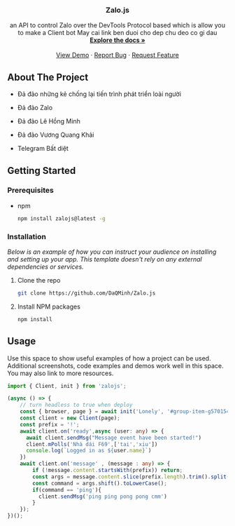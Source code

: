 <!-- Improved compatibility of back to top link: See: https://github.com/othneildrew/Best-README-Template/pull/73 -->
<a name="readme-top"></a>
<!--
*** Thanks for checking out the Best-README-Template. If you have a suggestion
*** that would make this better, please fork the repo and create a pull request
*** or simply open an issue with the tag "enhancement".
*** Don't forget to give the project a star!
*** Thanks again! Now go create something AMAZING! :D
-->



<!-- PROJECT SHIELDS -->
<!--
*** I'm using markdown "reference style" links for readability.
*** Reference links are enclosed in brackets [ ] instead of parentheses ( ).
*** See the bottom of this document for the declaration of the reference variables
*** for contributors-url, forks-url, etc. This is an optional, concise syntax you may use.
*** https://www.markdownguide.org/basic-syntax/#reference-style-links
-->




<!-- PROJECT LOGO -->
<br />
<div align="center">
  <h3 align="center">Zalo.js</h3>

  <p align="center">
    an API to control Zalo over the DevTools Protocol based which is allow you to make a Client bot
    May cai link ben duoi cho dep chu deo co gi dau
    <br />
    <a href="https://github.com/othneildrew/Best-README-Template"><strong>Explore the docs »</strong></a>
    <br />
    <br />
    <a href="https://github.com/othneildrew/Best-README-Template">View Demo</a>
    ·
    <a href="https://github.com/othneildrew/Best-README-Template/issues">Report Bug</a>
    ·
    <a href="https://github.com/othneildrew/Best-README-Template/issues">Request Feature</a>
  </p>
</div>


<!-- ABOUT THE PROJECT -->
## About The Project

- Đả đảo những kẻ chống lại tiến trình phát triển loài người

- Đả đảo Zalo 

- Đả đảo Lê Hồng Minh 

- Đả đảo Vương Quang Khải

- Telegram Bất diệt 

<!-- GETTING STARTED -->
## Getting Started

### Prerequisites

* npm
  ```sh
  npm install zalojs@latest -g
  ```

### Installation

_Below is an example of how you can instruct your audience on installing and setting up your app. This template doesn't rely on any external dependencies or services._

1. Clone the repo
   ```sh
   git clone https://github.com/DaQMinh/Zalo.js
   ```
2. Install NPM packages
   ```sh
   npm install
   ```

<!-- USAGE EXAMPLES -->
## Usage

Use this space to show useful examples of how a project can be used. Additional screenshots, code examples and demos work well in this space. You may also link to more resources.

```ts
import { Client, init } from 'zalojs';

(async () => {
    // turn headless to true when deploy
    const { browser, page } = await init('Lonely', '#group-item-g5701541405487732670', true);
    const client = new Client(page);
    const prefix = '!';
    await client.on('ready',async (user: any) => {
      await client.sendMsg("Message event have been started!")
      client.mPolls('Nhà dái F69',['tai','xiu'])
      console.log(`Logged in as ${user.name}`)
    })
    await client.on('message' , (message : any) => {
        if (!message.content.startsWith(prefix)) return;
        const args = message.content.slice(prefix.length).trim().split(/ +/);
        const command = args.shift().toLowerCase();
        if(command == 'ping'){
          client.sendMsg('ping ping pong pong cmm')
        }
    });
})();

```



